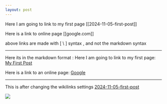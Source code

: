 ```yaml
---
layout: post
---
```

Here I am going to link to my first page 
[[2024-11-05-first-post]]

Here is a link to online page 
[[google.com]]

above links are made with \[  \ ] syntax , and not the markdown syntax 

---
Here its in the markdown format : 
Here I am going to link to my first page: [My First Post](2024-11-05-first-post)

Here is a link to an online page: [Google](https://www.google.com)

---
This is after changing the wikilinks settings 
[2024-11-05-first-post](2024-11-05-first-post.md)


![](pexels-nietjuh-776656.jpg)